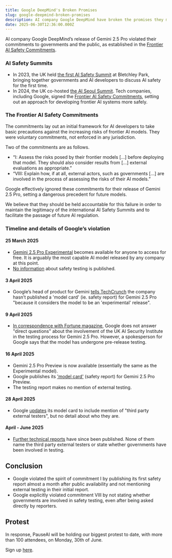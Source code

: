```yaml
---
title: Google DeepMind's Broken Promises
slug: google-deepmind-broken-promises
description: AI company Google DeepMind have broken the promises they made to the public.
date: 2025-06-30T12:36:00.000Z
---
```

AI company Google DeepMind’s release of Gemini 2.5 Pro violated their commitments to governments and the public, as established in the [Frontier AI Safety Commitments](https://www.gov.uk/government/publications/frontier-ai-safety-commitments-ai-seoul-summit-2024/frontier-ai-safety-commitments-ai-seoul-summit-2024).

### AI Safety Summits

- In 2023, the UK held [the first AI Safety Summit](https://www.gov.uk/government/topical-events/ai-safety-summit-2023) at Bletchley Park, bringing together governments and AI developers to discuss AI safety for the first time.
- In 2024, the UK co-hosted [the AI Seoul Summit](https://www.gov.uk/government/topical-events/ai-seoul-summit-2024). Tech companies, including Google, signed the [Frontier AI Safety Commitments](https://www.gov.uk/government/publications/frontier-ai-safety-commitments-ai-seoul-summit-2024/frontier-ai-safety-commitments-ai-seoul-summit-2024), setting out an approach for developing frontier AI systems more safely.

### The Frontier AI Safety Commitments

The commitments lay out an initial framework for AI developers to take basic precautions against the increasing risks of frontier AI models. They were voluntary commitments, not enforced in any jurisdiction.

Two of the commitments are as follows.

- “I: Assess the risks posed by their frontier models \[…] before deploying that model. They should also consider results from \[…] external evaluations as appropriate.”
- “VIII: Explain how, if at all, external actors, such as governments \[…] are involved in the process of assessing the risks of their AI models.”

Google effectively ignored these commitments for their release of Gemini 2.5 Pro, setting a dangerous precedent for future models.

We believe that they should be held accountable for this failure in order to maintain the legitimacy of the international AI Safety Summits and to facilitate the passage of future AI regulation.

### Timeline and details of Google’s violation

#### 25 March 2025

- [Gemini 2.5 Pro Experimental](https://blog.google/technology/google-deepmind/gemini-model-thinking-updates-march-2025/) becomes available for anyone to access for free. It is arguably the most capable AI model released by any company at this point.
- [No information](https://fortune.com/2025/04/09/google-gemini-2-5-pro-missing-model-card-in-apparent-violation-of-ai-safety-promises-to-us-government-international-bodies/) about safety testing is published.

#### 3 April 2025

- Google’s head of product for Gemini [tells TechCrunch](https://techcrunch.com/2025/04/03/google-is-shipping-gemini-models-faster-than-its-ai-safety-reports/) the company hasn’t published a 'model card' (ie. safety report) for Gemini 2.5 Pro "because it considers the model to be an 'experimental' release".

#### 9 April 2025

- [In correspondence with Fortune magazine](https://fortune.com/2025/04/09/google-gemini-2-5-pro-missing-model-card-in-apparent-violation-of-ai-safety-promises-to-us-government-international-bodies), Google does not answer "direct questions" about the involvement of the UK AI Security Institute in the testing process for Gemini 2.5 Pro. However, a spokesperson for Google says that the model has undergone pre-release testing.

#### 16 April 2025

- Gemini 2.5 Pro Preview is now available (essentially the same as the Experimental model).
- Google publishes its ['model card'](https://web.archive.org/web/20250417044145/https://storage.googleapis.com/model-cards/documents/gemini-2.5-pro-preview.pdf) (safety report) for Gemini 2.5 Pro Preview.
- The testing report makes no mention of external testing.

#### 28 April 2025

- Google [updates](https://web.archive.org/web/20250502190015/https://storage.googleapis.com/model-cards/documents/gemini-2.5-pro-preview.pdf) its model card to include mention of "third party external testers", but no detail about who they are.

#### April - June 2025

- [Further technical reports](https://storage.googleapis.com/deepmind-media/gemini/gemini_v2_5_report.pdf) have since been published. None of them name the third party external testers or state whether governments have been involved in testing.

## Conclusion

- Google violated the spirit of commitment I by publishing its first safety report almost a month after public availability and not mentioning external testing in their initial report.
- Google explicitly violated commitment VIII by not stating whether governments are involved in safety testing, even after being asked directly by reporters.

## Protest

In response, PauseAI will be holding our biggest protest to date, with more than 100 attendees, on Monday, 30th of June.

Sign up [here](https://pauseai.info/deepmind-protest-2025).
